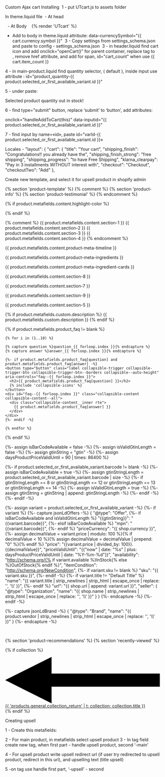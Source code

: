 Custom Ajax cart Installing 
1 - put UTcart.js to assets folder

In theme.liquid file  - At head

 <script src="{{ 'UTcart.js' | asset_url }}" defer="defer"></script>  - At Body    {% render 'UTcart' %} 

- Add to body in theme.liquid attribute: data-currencySymbol="{{ cart.currency.symbol }}"  3 - Copy settings from settings_schema.json and paste to config - settings_schema.json  3 - in header.liquid find cart icon and add onclick="openCart()" for parent container, replace <a> tag to <div>, remove href attribute, and add for span, id="cart_count" when use {{ cart.item_count }}




4 - in main-product.liquid find quantity selector, ( default <quantity-input class="quantity"> ), inside input use attribute :
id="product_quantity-{{ product.selected_or_first_available_variant.id }}"

5 - under </quantity-input> paste:
  <div class="out_in_stock">Selected product quantity out in stock!</div>

6 - find type="submit" button, replace ‘submit’ to ‘button’, add attributes:

 onclick="handleAddToCart(this)"
 data-inputid="{{ product.selected_or_first_available_variant.id }}"

7 - find input by name=«id», paste id="varId-{{ product.selected_or_first_available_variant.id }}»


Locales - 
 "layout": {
    "cart": {
      "title": "Your cart",
      "shipping_finish": "Congratulations!! you already have the",
      "shipping_finish_strong": "free shipping",
      "shipping_progress": "to have Free Shipping",
      "klarna_clearpay": "Pay in 3 installments WITHOUT interest with",
      "checkout": "Checkout",
      "checkoutTwo": "Add"
    },











Create new template, and select it for upsell product in shopify admin 

<script>
  window.location.href = '{{ product.metafields.custom.upsell_redirect }}'
</script>
{% section 'product-template' %}
{% comment %}
{% section 'product-info' %}
{% section 'product-testimonial' %}
{% endcomment %}

{% if product.metafields.content.highlight-color %}
<style type="text/css">
  .product-meta-description-block .product-meta__content .highlighted-text,
  .product-single__title {
    color: #{{ product.metafields.content.highlight-color }};
  }
  
  .product-meta-description-block .product-description ul .list-number {
    background-color: #{{ product.metafields.content.highlight-color }};
  }
  
  .product-meta-description-block.timeline #timeline .timelineCont.visible .text::before {
    background-color: #{{ product.metafields.content.highlight-color }};
  }
  
  .product-meta-description-block.timeline #timeline .timelineCont .text {
    border-left: 2px #{{ product.metafields.content.highlight-color }}40 solid;
  }
  
  .product-meta-description-block.timeline #timeline .timelineCont .text:before {
    border: 2px #{{ product.metafields.content.highlight-color }} solid;
  }
  
  .after-product-bullets ul li .check-mark,
  .product-meta-description-block .check-mark {
    fill: #{{ product.metafields.content.highlight-color }};
  }
</style>
{% endif %}

{% comment %}
{{ product.metafields.content.section-1 }}
{{ product.metafields.content.section-2 }}
{{ product.metafields.content.section-3 }}
{{ product.metafields.content.section-4 }}
{% endcomment %}

  {{ product.metafields.content.product-meta-timeline }}

{{ product.metafields.content.product-meta-ingredients }}

{{ product.metafields.content.product-meta-ingredient-cards }}

{{ product.metafields.content.section-8 }}

{{ product.metafields.content.section-7 }}

{{ product.metafields.content.section-9 }}

{{ product.metafields.content.section-5 }}


{% if product.metafields.custom.description %}
{{ product.metafields.custom.description }}
{% endif %}


{% if product.metafields.product_faq != blank %}
<div class="product_faq-tabs page-width">
  <div class="collapsibles-wrapper collapsibles-wrapper--border-bottom">

    {% for i in (1..10) %}

    {% capture question %}question_{{ forloop.index }}{% endcapture %}
    {% capture answer %}answer_{{ forloop.index }}{% endcapture %}

    {%- if product.metafields.product_faq[question] and product.metafields.product_faq[answer] -%}
    <button type="button" class="label collapsible-trigger collapsible-trigger-btn collapsible-trigger-btn--borders collapsible--auto-height" aria-controls="faq--{{ forloop.index }}">
      <h2>{{ product.metafields.product_faq[question] }}</h2>
      {% include 'collapsible-icons' %}
    </button>
    <div id="faq--{{ forloop.index }}" class="collapsible-content collapsible-content--all">
      <div class="collapsible-content__inner rte">
        {{ product.metafields.product_faq[answer] }}
      </div>
    </div>
    {%- endif -%}

    {% endfor %}
  </div>
</div>
{% endif %}


{%- assign isBarCodeAvailable = false -%}
{%- assign isValidGtinLength = false -%}
{%- assign gtinString = "gtin" -%}
{%- assign daysProductPriceValidUntil = 90 | times: 86400 %}

{%- if product.selected_or_first_available_variant.barcode != blank -%}
{%- assign isBarCodeAvailable = true -%}
{%- assign gtinStringLength = product.selected_or_first_available_variant.barcode | size -%}
{%- if gtinStringLength == 8 or gtinStringLength == 12 or gtinStringLength == 13 or gtinStringLength == 14 -%}
{%- assign isValidGtinLength = true -%}
{%- assign gtinString = gtinString | append: gtinStringLength -%}
{%- endif -%}
{%- endif -%}

{%- assign variant = product.selected_or_first_available_variant -%}
{%- if variant %}
    {%- capture jsonLdOffers -%}
{
"@type": "Offer",
{%- if isBarCodeAvailable and isValidGtinLength %}
                "{{gtinString}}": "{{variant.barcode}}",
{%- elsif isBarCodeAvailable %}
                "mpn": "{{variant.barcode}}",
{%- endif %}
                "priceCurrency": "{{ shop.currency }}",
{%- assign decimalValue = variant.price | modulo: 100 %}{% if decimalValue < 10 %}{% assign decimalValue = decimalValue | prepend: "0" %}{% endif %}
                "price": "{{variant.price | divided_by: 100}}.{{decimalValue}}",
"priceValidUntil": "{{"now" | date: "%s" | plus: daysProductPriceValidUntil | date: "%Y-%m-%d"}}",
"availability": "http://schema.org/{% if variant.available %}InStock{% else %}OutOfStock{% endif %}",
"itemCondition": "http://schema.org/NewCondition",
{%- if variant.sku != blank %}
                "sku": "{{ variant.sku }}",
{%- endif -%}
{%- if variant.title != "Default Title" %}
                "name": "{{ variant.title | strip_newlines | strip_html | escape_once | replace: '\', '\\\\' }}",
{%- endif %}
                "url": "{{ shop.url | append: variant.url }}",
"seller": {
"@type": "Organization",
"name": "{{ shop.name | strip_newlines | strip_html | escape_once | replace: '\', '\\\\' }}"
}
}
{%- endcapture -%}
{%- endif -%}

{%- capture jsonLdBrand -%}
{
"@type": "Brand",
"name": "{{ product.vendor | strip_newlines | strip_html | escape_once | replace: '\', '\\\\' }}"
}
{%- endcapture -%}

<div id="reviews-widget-container">
  <div id="widget-container" class="data-ekomi-emp ekomi-widget-container ekomi-widget-sf14113861d6e3ffdc694"  ></div>

  <div id="ekomi-product-widget-identifier" class="prod-data-emp"  style="visibility: hidden">{{ product.id }}</div>

  <a href="https://www.ekomi.es/testimonios-naturadika.es.html" target="_blank"><img alt="naturadika.es Reviews with ekomi.es" src="https://smart-widget-assets.ekomiapps.de/resources/ekomi_logo.png" style="display: none;"/></a>

  <script type="text/javascript">
    function registerWidget (w, token) {
      w['_ekomiWidgetsServerUrl'] = 'https://widgets.ekomi.com';
      w['_customerId'] = 141138;
      if (w['_language'] == undefined) {
        w['_language'] = new Array();
      }
      w['_language'][token] = 'es';                    

      w['_schema_fields'] = [];
      //w['_schema_fields']['brand'] = '{{ product.vendor | strip_newlines | strip_html | escape_once | replace: '\', '\\\\' }}';
      w['_schema_fields']['brand'] = {{ jsonLdBrand | strip_newlines }};
      
      w['_schema_fields']['offers'] = [{{ jsonLdOffers | strip_newlines }}];

      w['_schema_fields']['description'] = '{{ product.metafields.custom.short_description | strip_newlines | strip_html | escape_once | replace: '\', '\\\\'}}';
      w['_schema_fields']['image'] = 'https:{{ product.featured_image.src | img_url: "master" }}';

      {%- if isBarCodeAvailable and isValidGtinLength %}
        w['_schema_fields']['{{ gtinString }}'] = '{{ product.selected_or_first_available_variant.barcode }}';
        w['_schema_fields']['productId'] = '{{ product.selected_or_first_available_variant.barcode }}';
      {%- elsif isBarCodeAvailable %}
      	w['_schema_fields']['mpn'] = '{{ product.selected_or_first_available_variant.barcode }}';
        w['_schema_fields']['productId'] = '{{ product.selected_or_first_available_variant.barcode }}';
        {%- endif %}

        {%- if product.selected_or_first_available_variant.sku != blank %}
      	w['_schema_fields']['sku'] = '{{ product.selected_or_first_available_variant.sku }}';
      {%- endif -%}

        if(typeof(w['_ekomiWidgetTokens']) !== 'undefined'){
          w['_ekomiWidgetTokens'][w['_ekomiWidgetTokens'].length] = token;
        } else {
          w['_ekomiWidgetTokens'] = new Array(token);
        }
      if(typeof(ekomiWidgetJs) == 'undefined') {
        ekomiWidgetJs = true;
        var scr = document.createElement('script');scr.src = 'https://sw-assets.ekomiapps.de/static_resources/widget.js';
        var head = document.getElementsByTagName('head')[0];head.appendChild(scr);

      }
      return true;
    }
    (function (w) {
      var token = 'sf14113861d6e3ffdc694';
      var k = document.getElementsByClassName("ekomi-widget-" + token);
      for(var x=0;x<k.length;x++){ registerWidget(w,token); }
    })(window);
  </script>
</div>
{% section 'product-recommendations' %}
{% section 'recently-viewed' %}

{% if collection %}
<div class="text-center page-content page-content--bottom">
  <a href="{% if collection.handle == 'frontpage' %}/{% else %}{{ collection.url }}{% endif %}" class="btn btn--small return-link">
    <svg aria-hidden="true" focusable="false" role="presentation" class="icon icon--wide icon-arrow-left" viewBox="0 0 50 15"><path d="M50 5.38v4.25H15V15L0 7.5 15 0v5.38z"/></svg> {{ 'products.general.collection_return' | t: collection: collection.title }}
  </a>
</div>
{% endif %}

<script>
  // Override default values of shop.strings for each template.
  // Alternate product templates can change values of
  // add to cart button, sold out, and unavailable states here.
  theme.productStrings = {
    addToCart: {{ 'products.product.add_to_cart' | t | json }},
    soldOut: {{ 'products.product.sold_out' | t | json }},
    unavailable: {{ 'products.product.unavailable' | t | json }}
  };
</script>



Creating upsell

1 -  Create this metafields:

2 - For main product, in metafields select upsell product
3 - In tag field create new tag, when first part - handle upsell product, second 
‘-main’



 

  





4 - For upsell product write upsell redirect url (if user try redirected to upsell product, redirect in this url), and upselling text (title upsell)

5 -on tag use handle first part, ‘-upsell’ - second 
